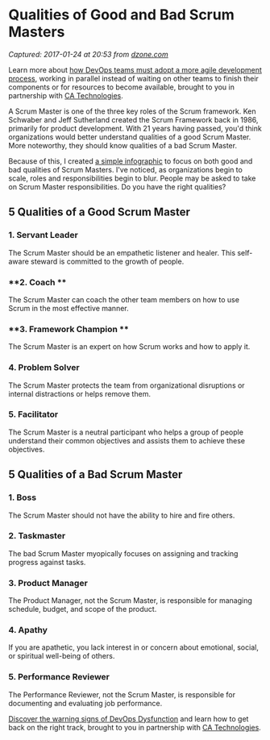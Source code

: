 # Qualities of Good and Bad Scrum Masters

_Captured: 2017-01-24 at 20:53 from [dzone.com](https://dzone.com/articles/5-qualities-of-a-bad-scrum-master?edition=265881&utm_source=Daily%20Digest&utm_medium=email&utm_campaign=dd%202017-01-24)_

Learn more about [how DevOps teams must adopt a more agile development process](https://dzone.com/go?i=148026&u=https%3A%2F%2Fwww.ca.com%2Fus%2Fcollateral%2Febook%2Fexploring-the-tools-that-make-agile-parallel-development-possible.register.html%3Fmrm%3D540542%26cid%3DNA-DSP-ABUS-ACM-000195-00001285-000000492%26aid%3D00702), working in parallel instead of waiting on other teams to finish their components or for resources to become available, brought to you in partnership with [CA Technologies](https://dzone.com/go?i=148026&u=https%3A%2F%2Fwww.ca.com%2Fus%2Fcollateral%2Febook%2Fexploring-the-tools-that-make-agile-parallel-development-possible.register.html%3Fmrm%3D540542%26cid%3DNA-DSP-ABUS-ACM-000195-00001285-000000492%26aid%3D00702).

A Scrum Master is one of the three key roles of the Scrum framework. Ken Schwaber and Jeff Sutherland created the Scrum Framework back in 1986, primarily for product development. With 21 years having passed, you'd think organizations would better understand qualities of a good Scrum Master. More noteworthy, they should know qualities of a bad Scrum Master.

Because of this, I created [a simple infographic](http://www.leadingagile.com/wp-content/uploads/2016/12/10-scrummaster-qualities.pdf) to focus on both good and bad qualities of Scrum Masters. I've noticed, as organizations begin to scale, roles and responsibilities begin to blur. People may be asked to take on Scrum Master responsibilities. Do you have the right qualities?

## 5 Qualities of a Good Scrum Master

### 1\. **Servant Leader**

The Scrum Master should be an empathetic listener and healer. This self-aware steward is committed to the growth of people.

### **2\. Coach **

The Scrum Master can coach the other team members on how to use Scrum in the most effective manner.

### **3\. Framework Champion **

The Scrum Master is an expert on how Scrum works and how to apply it.

### 4\. **Problem Solver**

The Scrum Master protects the team from organizational disruptions or internal distractions or helps remove them.

### 5\. **Facilitator**

The Scrum Master is a neutral participant who helps a group of people understand their common objectives and assists them to achieve these objectives.

## **5 Qualities of a Bad Scrum Master**

### **1\. Boss**

The Scrum Master should not have the ability to hire and fire others.

### **2\. Taskmaster**

The bad Scrum Master myopically focuses on assigning and tracking progress against tasks.

### 3\. **Product Manager**

The Product Manager, not the Scrum Master, is responsible for managing schedule, budget, and scope of the product.

### **4\. Apathy**

If you are apathetic, you lack interest in or concern about emotional, social, or spiritual well-being of others.

### 5\. **Performance Reviewer**

The Performance Reviewer, not the Scrum Master, is responsible for documenting and evaluating job performance.

[Discover the warning signs of DevOps Dysfunction](https://dzone.com/go?i=148027&u=http%3A%2F%2Ftransform.ca.com%2Fpragmatic-guide-to-devops.html%3Fmrm%3D540542%26cid%3DNA-DSP-ABUS-ACM-000195-00001286-000000493%26aid%3D00702) and learn how to get back on the right track, brought to you in partnership with [CA Technologies](https://dzone.com/go?i=148027&u=http%3A%2F%2Ftransform.ca.com%2Fpragmatic-guide-to-devops.html%3Fmrm%3D540542%26cid%3DNA-DSP-ABUS-ACM-000195-00001286-000000493%26aid%3D00702).
